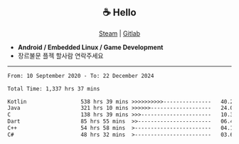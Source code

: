 <h2 align="center"> ☕ Hello </h2>

<p align="center">
  <a href="https://steamcommunity.com/id/Niforances/">Steam</a> |
  <a href="https://gitlab.com/niforances">Gitlab</a>
</p>

 - **Android / Embedded Linux / Game Development**
 - 장르불문 플젝 할사람 연락주세요

------

<!--START_SECTION:waka-->

```txt
From: 10 September 2020 - To: 22 December 2024

Total Time: 1,337 hrs 37 mins

Kotlin                 538 hrs 39 mins >>>>>>>>>>---------------   40.27 %
Java                   321 hrs 10 mins >>>>>>-------------------   24.01 %
C                      138 hrs 39 mins >>>----------------------   10.37 %
Dart                   85 hrs 55 mins  >>-----------------------   06.42 %
C++                    54 hrs 58 mins  >------------------------   04.11 %
C#                     48 hrs 32 mins  >------------------------   03.63 %
```

<!--END_SECTION:waka-->
